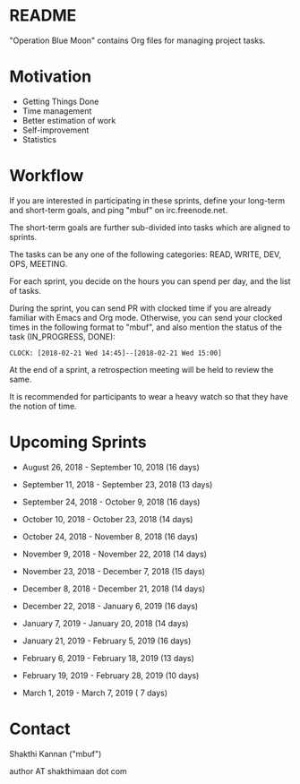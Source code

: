 README
======

"Operation Blue Moon" contains Org files for managing project tasks.

Motivation
==========

* Getting Things Done
* Time management
* Better estimation of work
* Self-improvement
* Statistics

Workflow
========

If you are interested in participating in these sprints, define your
long-term and short-term goals, and ping "mbuf" on irc.freenode.net.

The short-term goals are further sub-divided into tasks which are
aligned to sprints.

The tasks can be any one of the following categories: READ, WRITE,
DEV, OPS, MEETING.

For each sprint, you decide on the hours you can spend per day, and
the list of tasks.

During the sprint, you can send PR with clocked time if you are
already familiar with Emacs and Org mode. Otherwise, you can send your
clocked times in the following format to "mbuf", and also mention the
status of the task (IN_PROGRESS, DONE):

    CLOCK: [2018-02-21 Wed 14:45]--[2018-02-21 Wed 15:00]

At the end of a sprint, a retrospection meeting will be held to review
the same.

It is recommended for participants to wear a heavy watch so that they
have the notion of time.

Upcoming Sprints
================

* August    26, 2018 - September 10, 2018 (16 days)
* September 11, 2018 - September 23, 2018 (13 days)
* September 24, 2018 - October    9, 2018 (16 days)
* October   10, 2018 - October   23, 2018 (14 days)
* October   24, 2018 - November   8, 2018 (16 days)
* November   9, 2018 - November  22, 2018 (14 days)
* November  23, 2018 - December   7, 2018 (15 days)
* December   8, 2018 - December  21, 2018 (14 days)
* December  22, 2018 - January    6, 2019 (16 days)

* January   7, 2019 - January  20, 2018 (14 days)
* January  21, 2019 - February  5, 2019 (16 days)
* February  6, 2019 - February 18, 2019 (13 days)
* February 19, 2019 - February 28, 2019 (10 days)
* March     1, 2019 - March     7, 2019 ( 7 days)

Contact
=======

Shakthi Kannan ("mbuf")

author AT shakthimaan dot com
